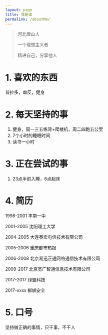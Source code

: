 ```yaml
---
layout: page
title: 我是谁
permalink: /aboutMe/
---
```



> 河北唐山人
>
> 一个理想主义者
>
> 精进自己，分享他人

# 1. 喜欢的东西
普拉多，单反，健身

# 2. 每天坚持的事

1. 健身，周一三五练背+爬楼机，周二四跑五公里
2. 7个小时的睡眠时间
3. 读书一小时

# 3. 正在尝试的事

1. 23点半前入睡，6点起床

# 4. 简历

1998-2001 丰南一中

2001-2005 沈阳理工大学

2004-2005 大连泰宏电信技术有限公司

2005-2006 重庆都市热报

2006-2008 北京易迅正通网络通信技术有限公司

2009-2017 北京宽广智通信息技术有限公司

2017-2017 绿盟科技

2017-xxxx 梆梆安全

# 5. 口号
坚持做正确的事情，只干事，不干人

